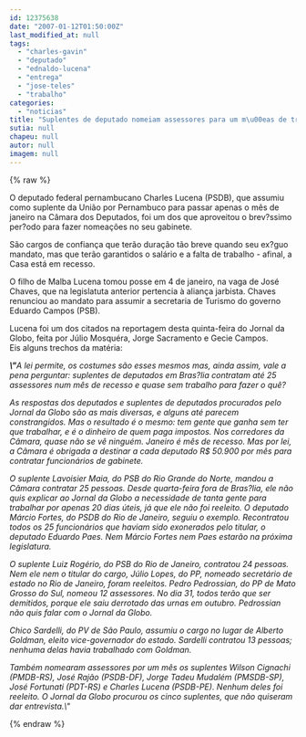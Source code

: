 ```yaml
---
id: 12375638
date: "2007-01-12T01:50:00Z"
last_modified_at: null
tags:
  - "charles-gavin"
  - "deputado"
  - "ednaldo-lucena"
  - "entrega"
  - "jose-teles"
  - "trabalho"
categories:
  - "noticias"
title: "Suplentes de deputado nomeiam assessores para um m\u00eas de trabalho - Charles Lucena entre eles."
sutia: null
chapeu: null
autor: null
imagem: null
---
```

{% raw %}
<p><P>O deputado federal pernambucano Charles Lucena (PSDB), que assumiu como suplente da União por Pernambuco para passar apenas o mês de janeiro na Câmara dos Deputados, foi um dos que aproveitou o brev?ssimo per?odo para fazer nomeações no seu gabinete. </P></p>
<p><P>São cargos de confiança que terão duração tão breve quando seu ex?guo mandato, mas que terão garantidos o salário e a falta de trabalho - afinal, a Casa está em recesso.&nbsp;</P></p>
<p><P>O&nbsp;filho de Malba Lucena tomou posse em 4 de janeiro, na vaga de José Chaves, que na legislatuta anterior pertencia à aliança jarbista. Chaves renunciou ao mandato para assumir a secretaria de Turismo do governo Eduardo Campos (PSB).</P></p>
<p><P>Lucena foi um dos citados na reportagem desta quinta-feira do Jornal da Globo, feita por Júlio Mosquéra, Jorge Sacramento e Gecie Campos. Eis&nbsp;alguns trechos da&nbsp;matéria:</P></p>
<p><P><EM><STRONG>\"</STRONG>A lei permite, os costumes são esses mesmos mas, ainda assim, vale a pena perguntar: suplentes de deputados em Bras?lia contratam até 25 assessores num mês de recesso e quase sem trabalho para fazer o quê? </EM></P></p>
<p><P><EM>As respostas dos deputados e suplentes de deputados procurados pelo Jornal da Globo são as mais diversas, e alguns até parecem constrangidos. Mas o resultado é o mesmo: tem gente que ganha sem ter que trabalhar, e é o dinheiro de quem paga impostos. Nos corredores da Câmara, quase não se vê ninguém. Janeiro é mês de recesso. Mas por lei, a Câmara é obrigada a destinar a cada deputado R$ 50.900 por mês para contratar funcionários de gabinete. </EM></p>
<p><DIV class=texto-materia-conteudo-02 id=spanTexto2></p>
<p><P><EM>O suplente Lavoisier Maia, do PSB do Rio Grande do Norte, mandou a Câmara contratar 25 pessoas. Desde quarta-feira fora de Bras?lia, ele não quis explicar ao Jornal da Globo a necessidade de tanta gente para trabalhar por apenas 20 dias úteis, já que ele não foi reeleito. O deputado Márcio Fortes, do PSDB do Rio de Janeiro, seguiu o exemplo. Recontratou todos os 25 funcionários que haviam sido exonerados pelo titular, o deputado Eduardo Paes. Nem Márcio Fortes nem Paes estarão na próxima legislatura. </EM></p>
<p><P><EM>O&nbsp;suplente Luiz Rogério, do PSB do Rio de Janeiro, contratou 24 pessoas. Nem ele nem o titular do cargo, Júlio Lopes, do PP, nomeado secretário de estado no Rio de Janeiro, foram reeleitos. Pedro Pedrossian, do PP de Mato Grosso do Sul, nomeou 12 assessores. No dia 31, todos terão que ser demitidos, porque ele saiu derrotado das urnas em outubro. Pedrossian não quis falar com o Jornal da Globo. </EM></p>
<p><P><EM>Chico Sardelli, do PV de São Paulo, assumiu o cargo no lugar de Alberto Goldman, eleito vice-governador do estado. Sardelli contratou 13 pessoas; nenhuma delas havia trabalhado com Goldman. </EM></p>
<p><P><EM>Também nomearam assessores por um mês os suplentes Wilson Cignachi (PMDB-RS), José Rajão (PSDB-DF), Jorge Tadeu Mudalém (PMSDB-SP), José Fortunati (PDT-RS) e Charles Lucena (PSDB-PE). Nenhum deles foi reeleito. O Jornal da Globo procurou os cinco suplentes, que não quiseram dar entrevista.\"</EM></P></DIV> </p>
{% endraw %}